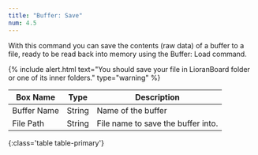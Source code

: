 ```yaml
---
title: "Buffer: Save"
num: 4.5
---
```


With this command you can save the contents (raw data) of a buffer to a file, ready to be read back into memory using the Buffer: Load command.

{% include alert.html text="You should save your file in LioranBoard folder or one of its inner folders." type="warning" %} 

| Box Name | Type | Description | 
|-------|--------|--------
|Buffer Name	|String	| Name of the buffer
|File Path| String| File name to save the buffer into. |
{:class='table table-primary'}
